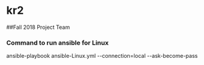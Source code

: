 # kr2
##Fall 2018 Project Team

### Command to run ansible for Linux

ansible-playbook ansible-Linux.yml --connection=local --ask-become-pass 


